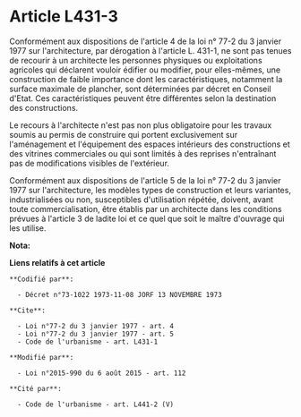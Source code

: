 # Article L431-3

Conformément aux dispositions de l'article 4 de la loi n° 77-2 du 3 janvier 1977 sur l'architecture, par dérogation à
l'article L. 431-1, ne sont pas tenues de recourir à un architecte les personnes physiques ou exploitations agricoles
qui déclarent vouloir édifier ou modifier, pour elles-mêmes, une construction de faible importance dont les caractéristiques,
notamment la surface maximale de plancher, sont déterminées par décret en Conseil d'Etat. Ces caractéristiques peuvent être
différentes selon la destination des constructions. 

Le recours à l'architecte n'est pas non plus obligatoire pour les travaux soumis au permis de construire qui portent
exclusivement sur l'aménagement et l'équipement des espaces intérieurs des constructions et des vitrines commerciales ou qui
sont limités à des reprises n'entraînant pas de modifications visibles de l'extérieur. 

Conformément aux dispositions de l'article 5 de la loi n° 77-2 du 3 janvier 1977 sur l'architecture, les modèles types de
construction et leurs variantes, industrialisées ou non, susceptibles d'utilisation répétée, doivent, avant toute
commercialisation, être établis par un architecte dans les conditions prévues à l'article 3 de ladite loi et ce quel que soit
le maître d'ouvrage qui les utilise.

**Nota:**



**Liens relatifs à cet article**

	**Codifié par**:

	  - Décret n°73-1022 1973-11-08 JORF 13 NOVEMBRE 1973

	**Cite**:

	  - Loi n°77-2 du 3 janvier 1977 - art. 4
	  - Loi n°77-2 du 3 janvier 1977 - art. 5
	  - Code de l'urbanisme - art. L431-1

	**Modifié par**:

	  - Loi n°2015-990 du 6 août 2015 - art. 112

	**Cité par**:

	  - Code de l'urbanisme - art. L441-2 (V)
